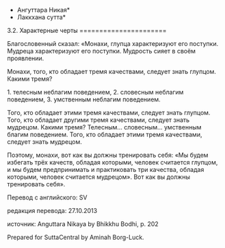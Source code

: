 * Ангуттара Никая*
* Лаккхана сутта*

3\.2\. Характерные черты
\=\=\=\=\=\=\=\=\=\=\=\=\=\=\=\=\=\=\=\=\=\=

Благословенный сказал: «Монахи, глупца характеризуют его поступки\. Мудреца характеризуют его поступки\. Мудрость сияет в своём проявлении\.

Монахи, того, кто обладает тремя качествами, следует знать глупцом\. Какими тремя?

1\. телесным неблагим поведением,
2\. словесным неблагим поведением,
3\. умственным неблагим поведением\.

Того, кто обладает этими тремя качествами, следует знать глупцом\. Того, кто обладает другими тремя качествами, следует знать мудрецом\. Какими тремя? Телесным… словесным… умственным благим поведением\. Того, кто обладает этими тремя качествами, следует знать мудрецом\.

Поэтому, монахи, вот как вы должны тренировать себя: «Мы будем избегать трёх качеств, обладая которыми, человек считается глупцом, и мы будем предпринимать и практиковать три качества, обладая которыми, человек считается мудрецом»\. Вот как вы должны тренировать себя»\.

Перевод с английского: SV

редакция перевода: 27\.10\.2013

источник: Anguttara Nikaya by Bhikkhu Bodhi, p\. 202

Prepared for SuttaCentral by Aminah Borg\-Luck\.
